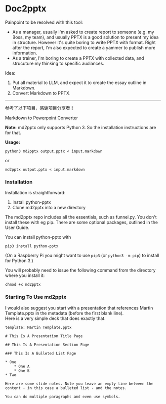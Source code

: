 # Doc2pptx


Painpoint to be resolved with this tool:
- As a manager, usually I'm asked to create report to someone (e.g. my Boss, my team), and usually PPTX is a good solution to present my idea in structure. However it's quite boring to write PPTX with format. Right after the report, I'm also expected to create a yammer to publish more information.
- As a trainer, I'm boring to create a PPTX with collected data,  and strucuture my thinking to specific audiances.



Idea:
1. Put all material to LLM, and expect it to create the essay outline in Markdown.
2. Convert Markdown to PPTX.















---
参考了以下项目，感谢项目分享者！

Markdown to Powerpoint Converter

**Note:** md2pptx only supports Python 3. So the installation instructions are for that.

**Usage:**

  `python3 md2pptx output.pptx < input.markdown`

or

  `md2pptx output.pptx < input.markdown`

### Installation

Installation is straightforward:

1. Install python-pptx
2. Clone md2pptx into a new directory

The md2pptx repo includes all the essentials, such as funnel.py. You don't install these with eg pip. There are some optional packages, outlined in the User Guide.

You can install python-pptx with

  `pip3 install python-pptx`

(On a Raspberry Pi you might want to use `pip3` (or `python3 -m pip`) to install for Python 3.)

You will probably need to issue the following command from the directory where you install it:

  `chmod +x md2pptx`

### Starting To Use md2pptx

I would also suggest you start with a presentation that references Martin Template.pptx in the metadata (before the first blank line). \
Here is a very simple deck that does exactly that.

```
template: Martin Template.pptx

# This Is A Presentation Title Page

## This Is A Presentation Section Page

### This Is A Bulleted List Page

* One
    * One A
    * One B
* Two

Here are some slide notes. Note you leave an empty line between the content - in this case a bulleted list - and the notes.

You can do multiple paragraphs and even use symbols.
```

